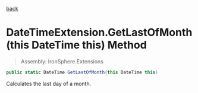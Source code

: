 ﻿

[back](/IronSphere.Extensions/types/DateTimeExtension)

# DateTimeExtension.GetLastOfMonth(this DateTime this) Method

> Assembly: IronSphere.Extensions

```csharp
public static DateTime GetLastOfMonth(this DateTime this)
```

Calculates the last day of a month.

 